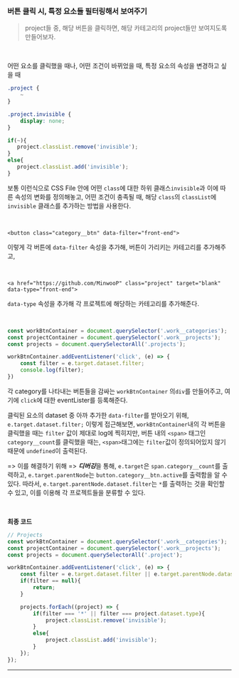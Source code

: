 ### 버튼 클릭 시, 특정 요소들 필터링해서 보여주기

> project들 중, 해당 버튼을 클릭하면, 해당 카테고리의 project들만 보여지도록 만들어보자. 

<br>

어떤 요소를 클릭했을 때나, 어떤 조건이 바뀌었을 때, 특정 요소의 속성을 변경하고 싶을 때

```css
.project {
    ~
}

.project.invisible {
    display: none;
}
```

```javascript
if(~){
   project.classList.remove('invisible');
}        
else{
   project.classList.add('invisible');
}
```

보통 이런식으로 CSS File 안에 어떤 `class`에 대한 하위 클래스`invisible`과 이에 따른 속성의 변화를 정의해놓고, 어떤 조건이 충족될 때, 해당 `class`의 `classList`에 `invisible` 클래스를 추가하는 방법을 사용한다. 

<br>

`<button class="category__btn" data-filter="front-end">`

이렇게 각 버튼에 `data-filter` 속성을 추가해, 버튼이 가리키는 카테고리를 추가해주고,

<br>

`<a href="https://github.com/MinwooP" class="project" target="blank" data-type="front-end">`

`data-type` 속성을 추가해 각 프로젝트에 해당하는 카테고리를 추가해준다. 

<br>

```javascript
const workBtnContainer = document.querySelector('.work__categories');
const projectContainer = document.querySelector('.work__projects');
const projects = document.querySelectorAll('.projects');

workBtnContainer.addEventListener('click', (e) => {
    const filter = e.target.dataset.filter;
    console.log(filter);
})
```

각 category를 나타내는 버튼들을 감싸는 `workBtnContainer` 의`div`를 만들어주고, 여기에 `click`에 대한 eventLister를 등록해준다.

클릭된 요소의 dataset 중 아까 추가한 `data-filter`를 받아오기 위해, ` e.target.dataset.filter;` 이렇게 접근해보면, `workBtnContainer`내의 각 버튼을 클릭했을 때는 `filter` 값이 제대로 log에 찍히지만, 버튼 내의 `<span>` 태그인`category__count`를 클릭했을 때는, `<span>`태그에는 `filter`값이 정의되어있지 않기 때문에 `undefined`이 출력된다.

=> 이를 해결하기 위해 => ***디버깅***을 통해, `e.target`은 `span.category__count`를 출력하고, `e.target.parentNode`는 `button.category__btn.active`를 출력함을 알 수 있다. 따라서, `e.target.parentNode.dataset.filter`는 `*`를 출력하는 것을 확인할 수 있고, 이를 이용해 각 프로젝트들을 분류할 수 있다. 

<br>

**최종 코드**

```javascript
// Projects
const workBtnContainer = document.querySelector('.work__categories');
const projectContainer = document.querySelector('.work__projects');
const projects = document.querySelectorAll('.project');

workBtnContainer.addEventListener('click', (e) => {
    const filter = e.target.dataset.filter || e.target.parentNode.dataset.filter;
    if(filter == null){
        return;
    }

    projects.forEach((project) => {
        if(filter === '*' || filter === project.dataset.type){
            project.classList.remove('invisible');
        }
        else{
            project.classList.add('invisible');
        }
    });
});
```

-----